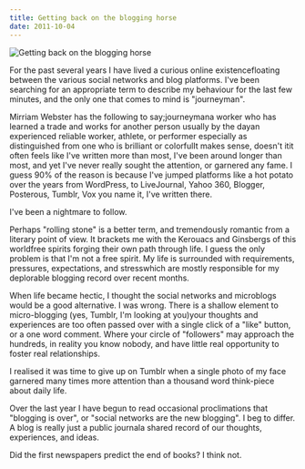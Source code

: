 ```yaml
---
title: Getting back on the blogging horse
date: 2011-10-04
---
```


![Getting back on the blogging horse](https://source.unsplash.com/y7GlIdTUOvo/1600x900)

For the past several years I have lived a curious online existencefloating between the various social networks and blog platforms. I've been searching for an appropriate term to describe my behaviour for the last few minutes, and the only one that comes to mind is "journeyman".

Mirriam Webster has the following to say;journeymana worker who has learned a trade and works for another person usually by the dayan experienced reliable worker, athlete, or performer especially as distinguished from one who is brilliant or colorfulIt makes sense, doesn't itit often feels like I've written more than most, I've been around longer than most, and yet I've never really sought the attention, or garnered any fame. I guess 90% of the reason is because I've jumped platforms like a hot potato over the years from WordPress, to LiveJournal, Yahoo 360, Blogger, Posterous, Tumblr, Vox you name it, I've written there.

I've been a nightmare to follow.

Perhaps "rolling stone" is a better term, and tremendously romantic from a literary point of view. It brackets me with the Kerouacs and Ginsbergs of this worldfree spirits forging their own path through life. I guess the only problem is that I'm not a free spirit. My life is surrounded with requirements, pressures, expectations, and stresswhich are mostly responsible for my deplorable blogging record over recent months.

When life became hectic, I thought the social networks and microblogs would be a good alternative. I was wrong. There is a shallow element to micro-blogging (yes, Tumblr, I'm looking at you)your thoughts and experiences are too often passed over with a single click of a "like" button, or a one word comment. Where your circle of "followers" may approach the hundreds, in reality you know nobody, and have little real opportunity to foster real relationships.

I realised it was time to give up on Tumblr when a single photo of my face garnered many times more attention than a thousand word think-piece about daily life.

Over the last year I have begun to read occasional proclimations that "blogging is over", or "social networks are the new blogging". I beg to differ. A blog is really just a public journala shared record of our thoughts, experiences, and ideas.

Did the first newspapers predict the end of books? I think not.